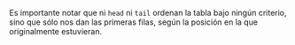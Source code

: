 Es importante notar que ni `head` ni `tail` ordenan la tabla bajo ningún criterio, sino que sólo nos dan las primeras filas, según la posición en la que originalmente estuvieran.